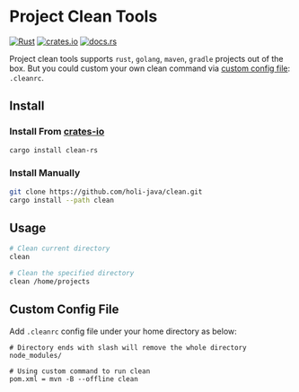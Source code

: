 # Project Clean Tools 

[![Rust][badge]][rust]
[![crates.io][crates.badge]][crates.io]
[![docs.rs][docs.badge]][docs.rs]

[crates.badge]: https://img.shields.io/crates/v/clean-rs.svg
[crates.io]: https://crates.io/crates/clean-rs
[docs.badge]: https://img.shields.io/docsrs/clean-rs
[docs.rs]: https://docs.rs/clean-rs
[badge]: https://github.com/holi-java/clean/actions/workflows/rust.yml/badge.svg?branch=main
[rust]: https://github.com/holi-java/clean/actions/workflows/rust.yml

Project clean tools supports `rust`, `golang`, `maven`, `gradle` projects out of the box.
But you could custom your own clean command via [custom config file](#custom-config-file): `.cleanrc`.

## Install

### Install From [crates-io](https://crates.io/crates/clean-rs)
```bash
cargo install clean-rs
```

### Install Manually
```bash
git clone https://github.com/holi-java/clean.git
cargo install --path clean
```


## Usage 

```bash
# Clean current directory
clean

# Clean the specified directory
clean /home/projects
```

## Custom Config File

Add `.cleanrc` config file under your home directory as below:

```none
# Directory ends with slash will remove the whole directory
node_modules/

# Using custom command to run clean
pom.xml = mvn -B --offline clean
```


